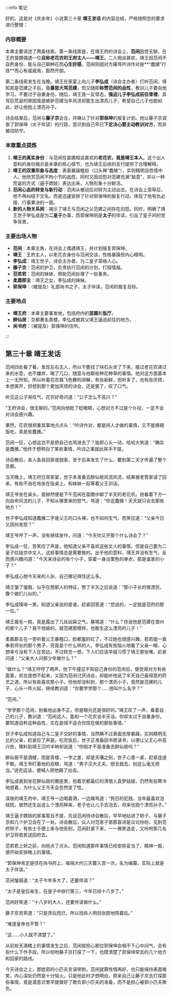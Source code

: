 :::info 笔记

好的，这是对《庆余年》小说第三十章 **靖王发话** 的内容总结，严格按照您的要求进行整理：

### 内容概要

本章主要讲述了两条线索。第一条线索是，在靖王府的诗会上，**范闲**因觉无聊，在王府苗圃偶遇一位**自称老花农的王府主人——靖王**。二人相谈甚欢，靖王因范闲不自矜身份、能与自己聊种花而**心生好感**，范闲则因对方痛骂吟诗作对是**“蠢猪”行径**而心有戚戚焉，豁然开朗。

第二条线索发生在当晚。靖王在家宴上向儿子**李弘成**（诗会主办者）打听范闲，得知其是范建之子后，竟**暴怒大骂范建**，但又随即**称赞范闲的品性**，教训儿子要向他学习，不要过于自重身份。随后，靖王竟一反常态，**强迫儿子李弘成前往青楼**，其背后荒诞的原因竟是嫉妒范建当年风流却能生出漂亮儿子，希望自己儿子也能如此，好让他抱上漂亮孙子。

诗会结束后，范闲与**藤子京**会合，并确认了针对**郭保坤**的报复计划。他让藤子京调查了郭保坤（太子伴读）的行踪，意识到自己早已**下定决心要主动教训对方**，而非被动防守。

### 本章重点提炼

1.  **靖王的真实身份**：与范闲在苗圃相谈甚欢的**老花农，竟是靖王本人**。这个出人意料的身份揭示是本章的核心情节，也为靖王后续的言行提供了合理解释。
2.  **靖王的双重形象与态度**：表面暴躁粗俗（口头禅“蠢猪”），实则精明且性情中人。他欣赏范闲不拘小节的品性，同时又因旧怨对范建充满“敌意”，并以一种荒诞的方式（逼子嫖妓）表达出来，人物形象十分鲜活。
3.  **范闲心态的转变与新行动**：范闲从被动应对转为主动出击。在诗会上受辱后，他不再纠结于文名，而是迅速安排了针对郭保坤的报复行动，体现了他有仇必报、行事果决的一面。
4.  **新的人物关系网**：揭示了靖王与范闲之父范建之间存在旧怨。同时，明确了靖王世子李弘成是为**二皇子**办事，而郭保坤则是**太子**的伴读，引出了皇子间的党争背景。

### 主要出场人物

*   **范闲**：本章主角，在诗会上偶遇靖王，并计划报复郭保坤。
*   **靖王**：王府主人，以老花农身份与范闲交谈，性格暴躁但内心精明。
*   **李弘成**：靖王世子，诗会主办者，为二皇子笼络人心。
*   **藤子京**：范闲的护卫，负责执行范闲的计划，打探情报。
*   **范若若**：范闲的妹妹，帮助范闲处理了一些事务。
*   **柔嘉郡主**：靖王之女，李弘成的妹妹。
*   **郭保坤**：（被提及）礼部尚书之子，太子伴读，范闲的报复目标。

### 主要地点

*   **靖王府**：本章主要事发地，包括府内的**苗圃**和**饭厅**。
*   **醉仙居**：京都著名青楼，李弘成被其父靖王逼迫前往的地方。
*   **尚书府**：（被提及）郭保坤的住所。

:::

## 第三十章 **靖王发话**

范闲四处看了看，发现左右无人，所以干脆找了块石头坐了下来，接过老花农递过来的水壶，也不嫌弃，喝了几口，随意与他聊些种花种草的事情。他对这方面基本上一无所知，所以听着花农眉飞色舞的讲解，有些新鲜，但听多了，也有些厌烦，本想离开，但想到那个更加厌烦的诗会，还是罢了，叹了口气。

听见这公子哥叹气，花农好奇问道：“公子怎么不高兴？”

“王府诗会，很无聊的。”范闲向他眨了眨眼睛，心想对方不过是个仆役，一定不会对诗会感兴趣。

果然，花农很郑重其事地点点头：“吟诗作对，都是闲人才做的事情，又不能换碗饭吃，真是些蠢猪。”

范闲一怔，心想这岂不是把自己也骂进去了？旋即心头一动，哈哈大笑道：“确实是蠢猪。”他终于想明白了某些事情，吟诗之事就此挥手不提。

诗会散后，各人各自回家或翘家，至于后来发生了什么，要到第二天才传遍了整个京都。

当天晚上，靖王府日常家宴，世子本准备去醉仙居风流风流，结果被老管家请了回来，有些不自在地坐在饭桌上，和妹妹一起等着父王训话。

靖王爷坐在桌头，竟赫然便是下午范闲在苗圃中聊了半天的老花农。他看着下方一向自命风流的儿子，不知从哪里来的怒气，骂道：“你这蠢猪！天天就只会去那些地方！”

世子李弘成知道蠢猪二字是父王的口头禅，也不如何生气，苦笑应道：“父亲今日又因何发怒？”

靖王爷哼了一声，没有继续发作，问道：“今天你又开那个什么诗会了？”

李弘成一怔，苦笑应了声是，他知道父亲不喜欢这些文人的事情，但是自己要为二皇子拉拢京中文人，这些事情总是需要做的。出乎他的意料，靖王并没有生气，反而感兴趣问道：“今天来诗会的有个小子，穿着一身淡栗色的单衣，那是谁家的小子？”

李弘成心想今天来的人杂，自己哪记得住这么多。

靖王皱了皱眉，似乎在想那人的特征，憋了半天之后说道：“那小子长的很漂亮，像个娘们儿似的。”

李弘成噗哧一笑，知道父亲说的是谁，赶紧回答道：“您说的，一定就是范府的那一位。”

靖王眉毛一挑，竟是露出了几丝凶戾之气，暴喝道：“什么？你说他是范建在澹州的那个儿子？我干他娘的，就范建那模样，也敢生这么漂亮的儿子！”

柔嘉郡主在一旁听着父王暴粗口，脸都羞的红了，不过她也很感兴趣，若若姐一直奉若师长的那个男子，究竟是个什么样的人。李弘成有些恼火地看了父亲一眼，心想幸亏没有下人在旁边，不过转念一想，下人们应该早就习惯了靖王那张嘴，赶紧问道：“父亲大人问那少年做什么？”

“做什么？”靖王哼哼了两声，他下午撞见不知自己身份的范闲后，便觉得对方有些面善，却总是想不起来，又因为范闲讨厌诗会，却能听他说了半天自己最得意的莳艺之道，所以有些喜欢那小子。但他却没料到，那个漂亮小子，竟然是范建的儿子，心头一阵火起，继续教训道：“你要学学那个……他叫什么名字？”

“范闲。”

“学学那个范闲，别看他出身不正，但是眼光还是很好的。”靖王叹了一声，看着自己的儿子，教训道：“范闲这人，能和一个花农说半天话，你却太过于自重身份，要知道自矜这种品性，实在是很不适合你现在做的那些事情。”

世子李弘成知道自己与二皇子交好的事情，当然瞒不过表面忠厚暴躁，实则精明无比的父亲，赶紧应了声是。吃完饭后，世子正准备回书房读书，以便让父王心中高兴些，哪料到靖王沉吟半晌却说道：“你刚才不是准备去醉仙居吗？”

醉仙居不是酒楼，而是青楼，一字之差，却是天壤之别，世子心里一紧，赶紧连道不敢。靖王爷盯着他的双眼，骂道：“男子汉大丈夫，想去就去，别这么毫无担当。”说完这话，便喊人把他踢了出去。

李弘成直到坐在醉仙居的雅座里，抱着京都最红的清倌人袁梦姑娘，仍然有些寒冷地想着，为什么父王今天会忽然变了性。

深夜的靖王府中，靖王爷一边喝着酒，一边痛骂道：“狗日的犯贱，当年最喜欢泡妓院，居然还生出这么个漂亮种来，老子也让儿子去泡去，将来也抱个漂亮孙子。”

靖王逼子嫖妓的家事暂且不提，先说范闲待诗会散后，早早地钻进了轿子，与藤子京和几个护卫会在了一处。诗会散后，众人对范家子弟那首诗是议论纷纷，见到范府轿子，有些士子便上来与他告别，范闲赶紧下来，一一微笑送走，又吩咐那几名护卫将若若送回府去。

范若若上轿之前，向他点了点头。范闲知道那件事情已经安排妥当了，精神一振，便开始安排晚上的事情。

“郭保坤肯定是住在尚书府上，每隔大约三天要入宫一次，名为编纂，实际上就是太子伴读。”

范闲皱眉道：“太子今年多大了，还要伴读？”

“太子是皇后亲生，在皇子中排行第三，今年已经十八岁了。”

范闲好笑道：“十八岁的大人，还要伴读做什么。”

藤子京苦笑道：“只是贪玩而已，所以找些人明目张胆地陪着玩。”

“难道皇帝也不管？”

“这……小人就不清楚了。”

从前些天酒楼上的事情发生之后，范闲就担心那位郭保坤会咽不下心中闷气，会有些什么下作手段，所以吩咐藤子京打探了一下，也摸清楚了郭保坤常去的几个地方和回家的路线。

今天诗会之上，那姓郭的小匹夫言语带刺，范闲就算性情再好，也只能保持表面微笑，内心深处仍然是十分恼火。只是他此时才想明白，原来自己让藤子京去打探那些事情，竟是潜意识里早就做好了欺负郭小匹夫的准备，而不是担心被郭小匹夫欺负。

